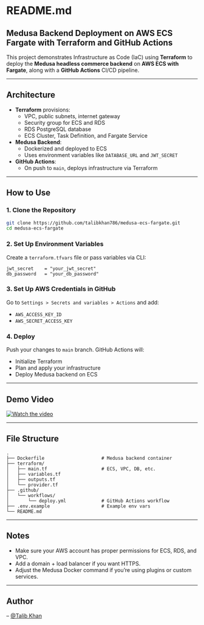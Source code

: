 # README.md

## Medusa Backend Deployment on AWS ECS Fargate with Terraform and GitHub Actions

This project demonstrates Infrastructure as Code (IaC) using **Terraform** to deploy the **Medusa headless commerce backend** on **AWS ECS with Fargate**, along with a **GitHub Actions** CI/CD pipeline.

---

## Architecture

- **Terraform** provisions:
  - VPC, public subnets, internet gateway
  - Security group for ECS and RDS
  - RDS PostgreSQL database
  - ECS Cluster, Task Definition, and Fargate Service
- **Medusa Backend**:
  - Dockerized and deployed to ECS
  - Uses environment variables like `DATABASE_URL` and `JWT_SECRET`
- **GitHub Actions**:
  - On push to `main`, deploys infrastructure via Terraform

---

## How to Use

### 1. Clone the Repository

```bash
git clone https://github.com/talibkhan786/medusa-ecs-fargate.git
cd medusa-ecs-fargate
```

### 2. Set Up Environment Variables

Create a `terraform.tfvars` file or pass variables via CLI:

```hcl
jwt_secret    = "your_jwt_secret"
db_password   = "your_db_password"
```

### 3. Set Up AWS Credentials in GitHub

Go to `Settings > Secrets and variables > Actions` and add:

- `AWS_ACCESS_KEY_ID`
- `AWS_SECRET_ACCESS_KEY`

### 4. Deploy

Push your changes to `main` branch. GitHub Actions will:

- Initialize Terraform
- Plan and apply your infrastructure
- Deploy Medusa backend on ECS

---

## Demo Video

[![Watch the video](https://img.youtube.com/vi/_2-yMCen4F8/0.jpg)](https://www.youtube.com/watch?v=_2-yMCen4F8)

---

## File Structure

```
.
├── Dockerfile                     # Medusa backend container
├── terraform/
│   ├── main.tf                    # ECS, VPC, DB, etc.
│   ├── variables.tf
│   ├── outputs.tf
│   └── provider.tf
├── .github/
│   └── workflows/
│       └── deploy.yml             # GitHub Actions workflow
├── .env.example                   # Example env vars
└── README.md
```

---

## Notes

- Make sure your AWS account has proper permissions for ECS, RDS, and VPC.
- Add a domain + load balancer if you want HTTPS.
- Adjust the Medusa Docker command if you’re using plugins or custom services.

---

## Author

– [@Talib Khan](https://github.com/talibkhan786)
